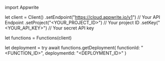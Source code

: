import Appwrite

let client = Client()
    .setEndpoint("https://cloud.appwrite.io/v1") // Your API Endpoint
    .setProject("&lt;YOUR_PROJECT_ID&gt;") // Your project ID
    .setKey("&lt;YOUR_API_KEY&gt;") // Your secret API key

let functions = Functions(client)

let deployment = try await functions.getDeployment(
    functionId: "<FUNCTION_ID>",
    deploymentId: "<DEPLOYMENT_ID>"
)

